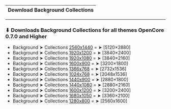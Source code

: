 Download Background Collections|
:----|


---

### ⬇︎ Downloads Background Collections for all themes OpenCore 0.7.0 and Higher

- Background ➤ Collections [2560x1440](https://github.com/chris1111/My-Simple-OC-Themes/releases/tag/Background-2560x1440) = ➤ [5120×2880]
- Background ➤ Collections [1920x1200](https://github.com/chris1111/My-Simple-OC-Themes/releases/tag/Background-1920x1200) = ➤ [3840×2400]
- Background ➤ Collections [1920x1080](https://github.com/chris1111/My-Simple-OC-Themes/releases/tag/Background-1920x1080) = ➤ [3840×2160]
- Background ➤ Collections [1600x900](https://github.com/chris1111/My-Simple-OC-Themes/releases/tag/Background-1600x900)  = ➤ [3200×1800]
- Background ➤ Collections [1366x768](https://github.com/chris1111/My-Simple-OC-Themes/releases/tag/Background-1366x768) = ➤ [2732x1536]
- Background ➤ Collections [1024x768](https://github.com/chris1111/My-Simple-OC-Themes/releases/tag/Background-1024x768) = ➤ [2048x1536]
- Background ➤ Collections [1440x900](https://github.com/chris1111/My-Simple-OC-Themes/releases/tag/Background-1440x900) = ➤ [2880×1800]
- Background ➤ Collections [1440x1080](https://github.com/chris1111/My-Simple-OC-Themes/releases/tag/Background-1440x1080) = ➤ [2880×2160]
- Background ➤ Collections [1600x1200](https://github.com/chris1111/My-Simple-OC-Themes/releases/tag/Background-1600x1200) = ➤ [3200×2400]
- Background ➤ Collections [1680x1050](https://github.com/chris1111/My-Simple-OC-Themes/releases/tag/Background-1680x1050) = ➤ [3360×2100]
- Background ➤ Collections [1280x800](https://github.com/chris1111/My-Simple-OC-Themes/releases/tag/Background-1280x800) = ➤ [2560x1600]

